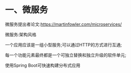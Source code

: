 # 一、微服务

微服务提出者论文:https://martinfowler.com/microservices/

微服务:架构风格

一个应用应该是一组小型服务;可以通过HTTP的方式进行互通;

每一个功能元素最终都是一个可独立替换和独立升级的软件单元;

使用Spring Boot可快速构建分布式应用


